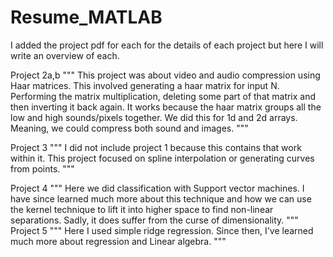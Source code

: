# Resume_MATLAB
I added the project pdf for each for the details of each project but here I will write an overview of each.

Project 2a,b
"""
This project was about video and audio compression using Haar matrices. This involved generating a haar matrix for input N. 
Performing the matrix multiplication, deleting some part of that matrix and then inverting it back again. It works because
the haar matrix groups all the low and high sounds/pixels together. 
We did this for 1d and 2d arrays. Meaning, we could compress both sound and images.
"""

Project 3
"""
I did not include project 1 because this contains that work within it. This project focused on spline interpolation or generating 
curves from points. 
"""

Project 4
"""
Here we did classification with Support vector machines. I have since learned much more about this technique and how we can use
the kernel technique to lift it into higher space to find non-linear separations. Sadly, it does suffer from the curse of dimensionality. 
"""
Project 5
"""
Here I used simple ridge regression. Since then, I've learned much more about regression and Linear algebra.
"""
